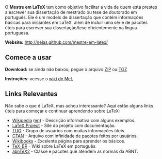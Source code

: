 O **Mestre em LaTeX** tem como objetivo facilitar a vida de quem está prestes a escrever sua dissertação de mestrado ou tese de doutorado em português. Ele é um modelo de dissertação que contém informações básicas para iniciantes em LaTeX, além de incluir uma série de pacotes úteis para escrever sua dissertação/tese eficientemente na língua portuguesa.

**Website:** http://nelas.github.com/mestre-em-latex/

## Comece a usar

**Download:** se ainda não baixou, pegue o arquivo [ZIP](https://github.com/nelas/mestre-em-latex/zipball/master) ou [TGZ](https://github.com/nelas/mestre-em-latex/tarball/master)

**Instruções:** acesse o [wiki do MeL](https://github.com/nelas/mestre-em-latex/wiki)

## Links Relevantes

Não sabe o que é LaTeX, mas achou interessante? Aqui estão alguns links úteis para começar e continuar aprendendo sobre LaTeX:

* [Wikipedia](http://pt.wikipedia.org/wiki/LaTeX) ([en](http://en.wikipedia.org/wiki/LaTeX)) - Descrição informativa com alguns exemplos.
* [LaTeX Project](http://www.latex-project.org/) - Site do projeto com documentação.
* [TUG](http://www.tug.org/) - Grupo de usuários com muitas informações úteis.
* [CTAN](http://www.ctan.org/) - Arquivo com infinidade de pacotes feitos por usuários.
* [Wikibooks](http://en.wikibooks.org/wiki/LaTeX/) - Excelente página para aprender os básicos.
* [TeX-BR](http://www.tex-br.org/) - Wiki sobre LaTeX em português.
* [abnTeX2](https://code.google.com/p/abntex2/) - Classe e pacotes que atendem as normas da ABNT.
